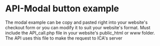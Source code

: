 # API-Modal button example
The modal example can be copy and pasted right into your website's checkout form or you can modify it to suit your website's format.
Must include the API_call.php file in your website's public_html or www folder. The API uses this file to make the request to ICA's server
